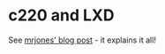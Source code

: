 # c220 and LXD

See [mrjones' blog post](https://blog.plip.com/2017/09/24/from-zero-to-lxd-installing-a-private-compute-cloud-on-a-cisco-c220-m4sff/) - it explains it all!
